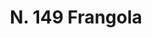 ---
title: "N. 149 Frangola"
permalink: "/edition/plant149/"
plant-name: "N. 149"
plant-number: "149"
plant-xml: "/assets/xml/plant149.xml"
plant-img1: "/assets/img/plant149_verso.jpg"
plant-img2: "/assets/img/plant149.jpg"
plant-title: "N. 149 Frangola"
plant-wfo-link: "http://www.worldfloraonline.org/taxon/wfo-0000361644"
plant-kew-link: ""
plant-taxon-content: "Lonicera Xylosteum L."
layout: single-xml
---